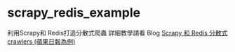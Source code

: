 # scrapy_redis_example
利用Scrapy和 Redis打造分散式爬蟲
詳細教學請看 Blog [Scrapy 和 Redis 分散式crawlers (蘋果日報為例)](http://wutienyang-blog.logdown.com/posts/2777588--scrapy-redis)
